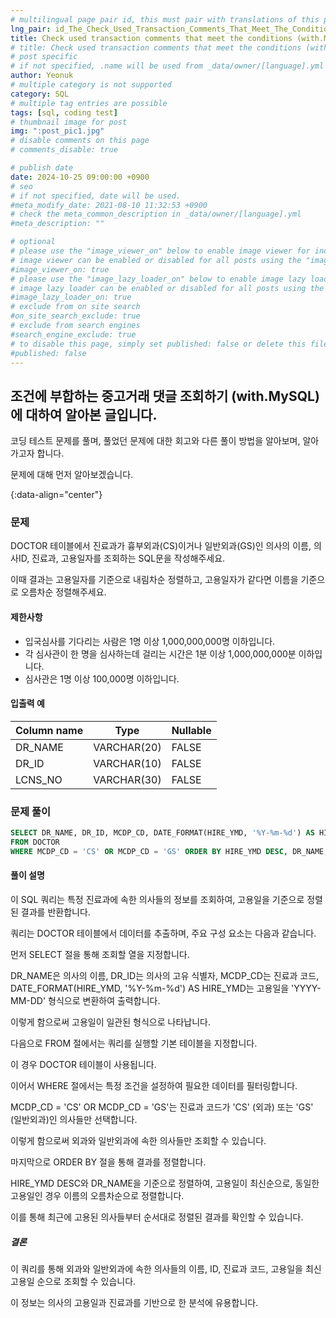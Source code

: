 ```yaml
---
# multilingual page pair id, this must pair with translations of this page. (This name must be unique)
lng_pair: id_The_Check_Used_Transaction_Comments_That_Meet_The_Conditions
title: Check used transaction comments that meet the conditions (with.MySQL)
# title: Check used transaction comments that meet the conditions (with.MySQL)
# post specific
# if not specified, .name will be used from _data/owner/[language].yml
author: Yeonuk
# multiple category is not supported
category: SQL
# multiple tag entries are possible
tags: [sql, coding test]
# thumbnail image for post
img: ":post_pic1.jpg"
# disable comments on this page
# comments_disable: true

# publish date
date: 2024-10-25 09:00:00 +0900
# seo
# if not specified, date will be used.
#meta_modify_date: 2021-08-10 11:32:53 +0900
# check the meta_common_description in _data/owner/[language].yml
#meta_description: ""

# optional
# please use the "image_viewer_on" below to enable image viewer for individual pages or posts (_posts/ or [language]/_posts folders).
# image viewer can be enabled or disabled for all posts using the "image_viewer_posts: true" setting in _data/conf/main.yml.
#image_viewer_on: true
# please use the "image_lazy_loader_on" below to enable image lazy loader for individual pages or posts (_posts/ or [language]/_posts folders).
# image lazy loader can be enabled or disabled for all posts using the "image_lazy_loader_posts: true" setting in _data/conf/main.yml.
#image_lazy_loader_on: true
# exclude from on site search
#on_site_search_exclude: true
# exclude from search engines
#search_engine_exclude: true
# to disable this page, simply set published: false or delete this file
#published: false
---
```


<!-- outline-start -->

## 조건에 부합하는 중고거래 댓글 조회하기 (with.MySQL) 에 대하여 알아본 글입니다.

코딩 테스트 문제를 풀며, 풀었던 문제에 대한 회고와 다른 풀이 방법을 알아보며, 알아가고자 합니다.

문제에 대해 먼저 알아보겠습니다.

{:data-align="center"}

<!-- outline-end -->

### 문제

DOCTOR 테이블에서 진료과가 흉부외과(CS)이거나 일반외과(GS)인 의사의 이름, 의사ID, 진료과, 고용일자를 조회하는 SQL문을 작성해주세요.

이때 결과는 고용일자를 기준으로 내림차순 정렬하고, 고용일자가 같다면 이름을 기준으로 오름차순 정렬해주세요.

#### 제한사항

- 입국심사를 기다리는 사람은 1명 이상 1,000,000,000명 이하입니다.
- 각 심사관이 한 명을 심사하는데 걸리는 시간은 1분 이상 1,000,000,000분 이하입니다.
- 심사관은 1명 이상 100,000명 이하입니다.

#### 입출력 예

| Column name | Type        | Nullable |
| ----------- | ----------- | -------- |
| DR_NAME     | VARCHAR(20) | FALSE    |
| DR_ID       | VARCHAR(10) | FALSE    |
| LCNS_NO     | VARCHAR(30) | FALSE    |

<!-- | begin | target | words                                      | return |
| ----- | ------ | ------------------------------------------ | ------ |
| "hit" | "cog"  | ["hot", "dot", "dog", "lot", "log", "cog"] | 4      |
| "hit" | "cog"  | ["hot", "dot", "dog", "lot", "log"]        | 0      | -->

### 문제 풀이

```sql
SELECT DR_NAME, DR_ID, MCDP_CD, DATE_FORMAT(HIRE_YMD, '%Y-%m-%d') AS HIRE_YMD
FROM DOCTOR
WHERE MCDP_CD = 'CS' OR MCDP_CD = 'GS' ORDER BY HIRE_YMD DESC, DR_NAME;
```

#### 풀이 설명

이 SQL 쿼리는 특정 진료과에 속한 의사들의 정보를 조회하여, 고용일을 기준으로 정렬된 결과를 반환합니다.

쿼리는 DOCTOR 테이블에서 데이터를 추출하며, 주요 구성 요소는 다음과 같습니다.

먼저 SELECT 절을 통해 조회할 열을 지정합니다.

DR_NAME은 의사의 이름, DR_ID는 의사의 고유 식별자, MCDP_CD는 진료과 코드, DATE_FORMAT(HIRE_YMD, '%Y-%m-%d') AS HIRE_YMD는 고용일을 'YYYY-MM-DD' 형식으로 변환하여 출력합니다.

이렇게 함으로써 고용일이 일관된 형식으로 나타납니다.

다음으로 FROM 절에서는 쿼리를 실행할 기본 테이블을 지정합니다.

이 경우 DOCTOR 테이블이 사용됩니다.

이어서 WHERE 절에서는 특정 조건을 설정하여 필요한 데이터를 필터링합니다.

MCDP_CD = 'CS' OR MCDP_CD = 'GS'는 진료과 코드가 'CS' (외과) 또는 'GS' (일반외과)인 의사들만 선택합니다.

이렇게 함으로써 외과와 일반외과에 속한 의사들만 조회할 수 있습니다.

마지막으로 ORDER BY 절을 통해 결과를 정렬합니다.

HIRE_YMD DESC와 DR_NAME을 기준으로 정렬하여, 고용일이 최신순으로, 동일한 고용일인 경우 이름의 오름차순으로 정렬합니다.

이를 통해 최근에 고용된 의사들부터 순서대로 정렬된 결과를 확인할 수 있습니다.

##### 결론

이 쿼리를 통해 외과와 일반외과에 속한 의사들의 이름, ID, 진료과 코드, 고용일을 최신 고용일 순으로 조회할 수 있습니다.

이 정보는 의사의 고용일과 진료과를 기반으로 한 분석에 유용합니다.
